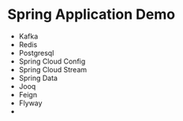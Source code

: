 # Spring Application Demo
- Kafka
- Redis
- Postgresql
- Spring Cloud Config
- Spring Cloud Stream
- Spring Data
- Jooq
- Feign
- Flyway
- 
